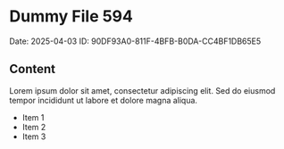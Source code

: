 # Dummy File 594

Date: 2025-04-03
ID: 90DF93A0-811F-4BFB-B0DA-CC4BF1DB65E5

## Content

Lorem ipsum dolor sit amet, consectetur adipiscing elit.
Sed do eiusmod tempor incididunt ut labore et dolore magna aliqua.

* Item 1
* Item 2
* Item 3
